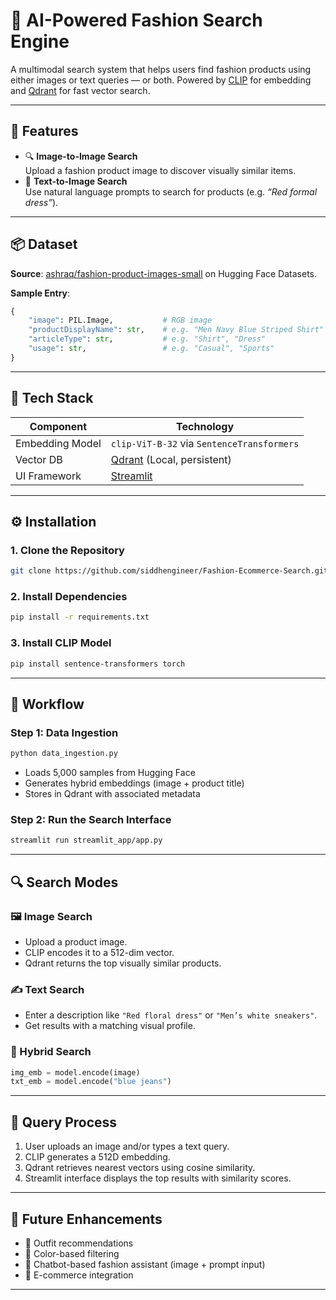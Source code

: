 # 👗 AI-Powered Fashion Search Engine

A multimodal search system that helps users find fashion products using either images or text queries — or both. Powered by [CLIP](https://openai.com/research/clip) for embedding and [Qdrant](https://qdrant.tech/) for fast vector search.

---

## 🚀 Features

- 🔍 **Image-to-Image Search**  
  Upload a fashion product image to discover visually similar items.
- 📝 **Text-to-Image Search**  
  Use natural language prompts to search for products (e.g. _“Red formal dress”_).

---

## 📦 Dataset

**Source**: [ashraq/fashion-product-images-small](https://huggingface.co/datasets/ashraq/fashion-product-images-small) on Hugging Face Datasets.

**Sample Entry**:

```python
{
    "image": PIL.Image,           # RGB image
    "productDisplayName": str,    # e.g. "Men Navy Blue Striped Shirt"
    "articleType": str,           # e.g. "Shirt", "Dress"
    "usage": str,                 # e.g. "Casual", "Sports"
}
```

---

## 🧠 Tech Stack

| Component       | Technology                                         |
| --------------- | -------------------------------------------------- |
| Embedding Model | `clip-ViT-B-32` via `SentenceTransformers`         |
| Vector DB       | [Qdrant](https://qdrant.tech/) (Local, persistent) |
| UI Framework    | [Streamlit](https://streamlit.io/)                 |

---

## ⚙️ Installation

### 1. Clone the Repository

```bash
git clone https://github.com/siddhengineer/Fashion-Ecommerce-Search.git

```

### 2. Install Dependencies

```bash
pip install -r requirements.txt
```

### 3. Install CLIP Model

```bash
pip install sentence-transformers torch
```

---

## 🔀 Workflow

### Step 1: Data Ingestion

```bash
python data_ingestion.py
```

- Loads 5,000 samples from Hugging Face
- Generates hybrid embeddings (image + product title)
- Stores in Qdrant with associated metadata

### Step 2: Run the Search Interface

```bash
streamlit run streamlit_app/app.py
```

---

## 🔍 Search Modes

### 🖼️ Image Search

- Upload a product image.
- CLIP encodes it to a 512-dim vector.
- Qdrant returns the top visually similar products.

### ✍️ Text Search

- Enter a description like `"Red floral dress"` or `"Men’s white sneakers"`.
- Get results with a matching visual profile.

### 🧠 Hybrid Search

```python
img_emb = model.encode(image)
txt_emb = model.encode("blue jeans")

```

---

## 🧽 Query Process

1. User uploads an image and/or types a text query.
2. CLIP generates a 512D embedding.
3. Qdrant retrieves nearest vectors using cosine similarity.
4. Streamlit interface displays the top results with similarity scores.

---

## 📌 Future Enhancements

- 👕 Outfit recommendations
- 🎨 Color-based filtering
- 💬 Chatbot-based fashion assistant (image + prompt input)
- 🛒 E-commerce integration

---
